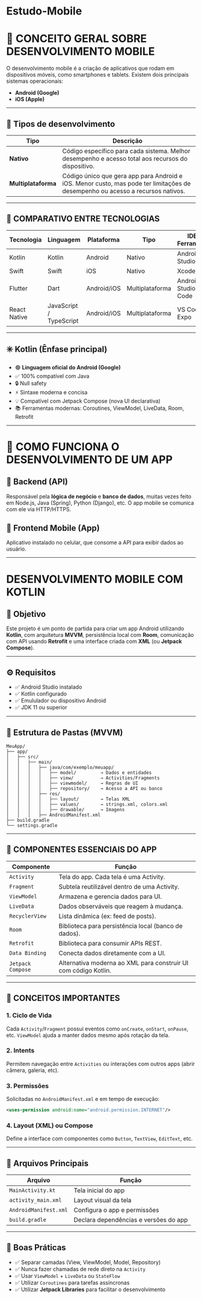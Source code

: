 # Estudo-Mobile


# 📱 CONCEITO GERAL SOBRE DESENVOLVIMENTO MOBILE

O desenvolvimento mobile é a criação de aplicativos que rodam em dispositivos móveis, como smartphones e tablets. Existem dois principais sistemas operacionais:

- **Android (Google)**
- **iOS (Apple)**

---

## 🎯 Tipos de desenvolvimento

| Tipo            | Descrição                                                                 |
|------------------|--------------------------------------------------------------------------|
| **Nativo**       | Código específico para cada sistema. Melhor desempenho e acesso total aos recursos do dispositivo. |
| **Multiplataforma** | Código único que gera app para Android e iOS. Menor custo, mas pode ter limitações de desempenho ou acesso a recursos nativos. |

---

## 💬 COMPARATIVO ENTRE TECNOLOGIAS

| Tecnologia     | Linguagem             | Plataforma     | Tipo             | IDE / Ferramenta         |
|----------------|------------------------|----------------|------------------|---------------------------|
| Kotlin         | Kotlin                | Android        | Nativo           | Android Studio            |
| Swift          | Swift                 | iOS            | Nativo           | Xcode                     |
| Flutter        | Dart                  | Android/iOS    | Multiplataforma  | Android Studio / VS Code |
| React Native   | JavaScript / TypeScript | Android/iOS    | Multiplataforma  | VS Code / Expo           |

---

## ✳️ Kotlin (Ênfase principal)

- 🟢 **Linguagem oficial do Android (Google)**
- ✅ 100% compatível com Java
- 🔒 Null safety
- ⚡ Sintaxe moderna e concisa
- 💡 Compatível com Jetpack Compose (nova UI declarativa)
- 📚 Ferramentas modernas: Coroutines, ViewModel, LiveData, Room, Retrofit

---

# 🧭 COMO FUNCIONA O DESENVOLVIMENTO DE UM APP

## 🧠 Backend (API)

Responsável pela **lógica de negócio** e **banco de dados**, muitas vezes feito em Node.js, Java (Spring), Python (Django), etc. O app mobile se comunica com ele via HTTP/HTTPS.

## 📱 Frontend Mobile (App)

Aplicativo instalado no celular, que consome a API para exibir dados ao usuário.

---

# DESENVOLVIMENTO MOBILE COM KOTLIN

## 📌 Objetivo

Este projeto é um ponto de partida para criar um app Android utilizando **Kotlin**, com arquitetura **MVVM**, persistência local com **Room**, comunicação com API usando **Retrofit** e uma interface criada com **XML** (ou **Jetpack Compose**).

---

## ⚙️ Requisitos

- ✅ Android Studio instalado  
- ✅ Kotlin configurado  
- ✅ Emululador ou dispositivo Android  
- ✅ JDK 11 ou superior  

---

## 📁 Estrutura de Pastas (MVVM)

```
MeuApp/
├── app/
│   ├── src/
│   │   ├── main/
│   │   │   ├── java/com/exemplo/meuapp/
│   │   │   │   ├── model/         → Dados e entidades
│   │   │   │   ├── view/          → Activities/Fragments
│   │   │   │   ├── viewmodel/     → Regras de UI
│   │   │   │   ├── repository/    → Acesso a API ou banco
│   │   │   ├── res/
│   │   │   │   ├── layout/        → Telas XML
│   │   │   │   ├── values/        → strings.xml, colors.xml
│   │   │   │   ├── drawable/      → Imagens
│   │   │   ├── AndroidManifest.xml
├── build.gradle
└── settings.gradle
```

---

## 🧩 COMPONENTES ESSENCIAIS DO APP

| Componente        | Função |
|-------------------|--------|
| `Activity`        | Tela do app. Cada tela é uma Activity. |
| `Fragment`        | Subtela reutilizável dentro de uma Activity. |
| `ViewModel`       | Armazena e gerencia dados para UI. |
| `LiveData`        | Dados observáveis que reagem à mudança. |
| `RecyclerView`    | Lista dinâmica (ex: feed de posts). |
| `Room`            | Biblioteca para persistência local (banco de dados). |
| `Retrofit`        | Biblioteca para consumir APIs REST. |
| `Data Binding`    | Conecta dados diretamente com a UI. |
| `Jetpack Compose` | Alternativa moderna ao XML para construir UI com código Kotlin. |

---

## 🧠 CONCEITOS IMPORTANTES

### 1. Ciclo de Vida

Cada `Activity`/`Fragment` possui eventos como `onCreate`, `onStart`, `onPause`, etc. `ViewModel` ajuda a manter dados mesmo após rotação da tela.

### 2. Intents

Permitem navegação entre `Activities` ou interações com outros apps (abrir câmera, galeria, etc).

### 3. Permissões

Solicitadas no `AndroidManifest.xml` e em tempo de execução:

```xml
<uses-permission android:name="android.permission.INTERNET"/>
```

### 4. Layout (XML) ou Compose

Define a interface com componentes como `Button`, `TextView`, `EditText`, etc.

---

## 📄 Arquivos Principais

| Arquivo                | Função                                 |
|------------------------|----------------------------------------|
| `MainActivity.kt`      | Tela inicial do app                    |
| `activity_main.xml`    | Layout visual da tela                  |
| `AndroidManifest.xml`  | Configura o app e permissões           |
| `build.gradle`         | Declara dependências e versões do app  |


---

## 🧼 Boas Práticas

- ✅ Separar camadas (View, ViewModel, Model, Repository)
- ✅ Nunca fazer chamadas de rede direto na `Activity`
- ✅ Usar `ViewModel` + `LiveData` ou `StateFlow`
- ✅ Utilizar `Coroutines` para tarefas assíncronas
- ✅ Utilizar **Jetpack Libraries** para facilitar o desenvolvimento
